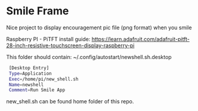 # Smile Frame

Nice project to display encouragement pic file (png format) when you smile

Raspberry PI - PiTFT install guide:
https://learn.adafruit.com/adafruit-pitft-28-inch-resistive-touchscreen-display-raspberry-pi

This folder should contain:
~/.config/autostart/newshell.sh.desktop 

```bash
 [Desktop Entry]
 Type=Application
 Exec=/home/pi/new_shell.sh
 Name=newshell
 Comment=Run Smile App
```

new_shell.sh can be found home folder of this repo.
